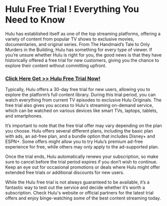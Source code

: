 # Hulu Free Trial ! Everything You Need to Know

Hulu has established itself as one of the top streaming platforms, offering a variety of content from popular TV shows to exclusive movies, documentaries, and original series. From The Handmaid’s Tale to Only Murders in the Building, Hulu has something for every type of viewer. If you’re unsure whether Hulu is right for you, the good news is that they have historically offered a free trial for new customers, giving you the chance to explore their content without committing upfront.

### [**Click Here Get >> Hulu Free Trial Now!**](https://free-tools.raj-solution.com/5d5270a)

Typically, Hulu offers a 30-day free trial for new users, allowing you to explore the platform’s full content library. During this trial period, you can watch everything from current TV episodes to exclusive Hulu Originals. The free trial also gives you access to Hulu's streaming on-demand service, which can be watched on various devices like smart TVs, laptops, tablets, and smartphones.

It’s important to note that the free trial offer may vary depending on the plan you choose. Hulu offers several different plans, including the basic plan with ads, an ad-free plan, and a bundle option that includes Disney+ and ESPN+. Some offers might allow you to try Hulu’s premium ad-free experience for free, while others may only apply to the ad-supported plan.

Once the trial ends, Hulu automatically renews your subscription, so make sure to cancel before the trial period expires if you don’t wish to continue. Keep an eye out for occasional promotions or deals where Hulu might offer extended free trials or additional discounts for new users.

While the Hulu free trial is not always guaranteed to be available, it’s a fantastic way to test out the service and decide whether it’s worth a subscription. Check Hulu's website or official partners for the latest trial offers and enjoy binge-watching some of the best content streaming today.
